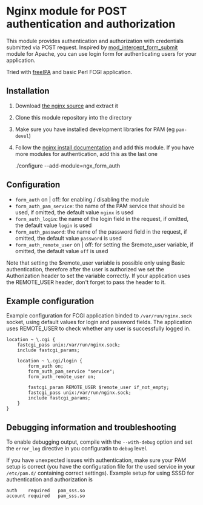 Nginx module for POST authentication and authorization
======================================================

This module provides authentication and authorization with credentials submitted
via POST request. Inspired by [mod_intercept_form_submit](http://www.adelton.com/apache/mod_intercept_form_submit/) module for Apache,
you can use login form for authenticating users for your application.

Tried with [freeIPA](http://www.freeipa.org/page/Main_Page) and basic Perl FCGI application.


Installation
------------

1. Download [the nginx source](http://www.nginx.org/en/download.html) and extract it
1. Clone this module repository into the directory
1. Make sure you have installed development libraries for PAM (eg `pam-devel`)
1. Follow the [nginx install documentation](http://nginx.org/en/docs/install.html) and add this module. If you have more modules for authentication, add this as the last one

    ./configure --add-module=ngx_form_auth


Configuration
-------------

* `form_auth` on | off: for enabling / disabling the module
* `form_auth_pam_service`: the name of the PAM service that should be used, if omitted, the default value `nginx` is used
* `form_auth_login`: the name of the login field in the request, if omitted, the default value `login` is used
* `form_auth_password`: the name of the password field in the request, if omitted, the default value `password` is used
* `form_auth_remote_user` on | off: for setting the $remote_user variable, if omitted, the default value `off` is used


Note that setting the $remote_user variable is possible only using Basic
authentication, therefore after the user is authorized we set the Authorization
header to set the variable correctly. If your application uses the REMOTE_USER
header, don't forget to pass the header to it.


Example configuration
---------------------

Example configuration for FCGI application binded to `/var/run/nginx.sock`
socket, using default values for login and password fields. The application
uses REMOTE_USER to check whether any user is successfully logged in.

    location ~ \.cgi {
        fastcgi_pass unix:/var/run/nginx.sock;
        include fastcgi_params;

        location ~ \.cgi/login {
            form_auth on;
            form_auth_pam_service "service";
            form_auth_remote_user on;

            fastcgi_param REMOTE_USER $remote_user if_not_empty;
            fastcgi_pass unix:/var/run/nginx.sock;
            include fastcgi_params;
        }
    }


Debugging information and troubleshooting
-----------------------------------------

To enable debugging output, compile with the `--with-debug` option and set the
`error_log` directive in you configuratin to `debug` level.

If you have unexpected issues with authentication, make sure your PAM setup is
correct (you have the configuration file for the used service in your
`/etc/pam.d/` containing correct settings). Example setup for using SSSD for
authentication and authorization is

    auth    required   pam_sss.so
    account required   pam_sss.so

